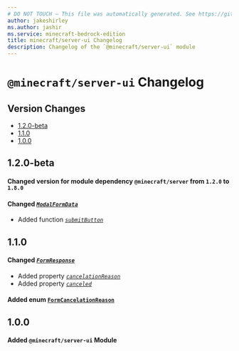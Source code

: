 ```yaml
---
# DO NOT TOUCH — This file was automatically generated. See https://github.com/mojang/minecraftapidocsgenerator to modify descriptions, examples, etc.
author: jakeshirley
ms.author: jashir
ms.service: minecraft-bedrock-edition
title: minecraft/server-ui Changelog
description: Changelog of the `@minecraft/server-ui` module
---
```

# `@minecraft/server-ui` Changelog

## Version Changes
- [1.2.0-beta](#120-beta)
- [1.1.0](#110)
- [1.0.0](#100)

## 1.2.0-beta
#### Changed version for module dependency `@minecraft/server` from `1.2.0` to `1.8.0`
#### Changed *[`ModalFormData`](ModalFormData.md)*
- Added function *[`submitButton`](ModalFormData.md#submitbutton)*
## 1.1.0
#### Changed *[`FormResponse`](FormResponse.md)*
- Added property *[`cancelationReason`](FormResponse.md#cancelationreason)*
- Added property *[`canceled`](FormResponse.md#canceled)*
#### Added enum [`FormCancelationReason`](FormCancelationReason.md)
## 1.0.0
#### Added `@minecraft/server-ui` Module

